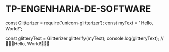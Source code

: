 # TP-ENGENHARIA-DE-SOFTWARE
const Glitterizer = require('unicorn-glitterizer');
const myText = "Hello, World!";

const glitteryText = Glitterizer.glitterify(myText);
console.log(glitteryText); // 🌟✨🦄Hello, World!🦄✨🌟
